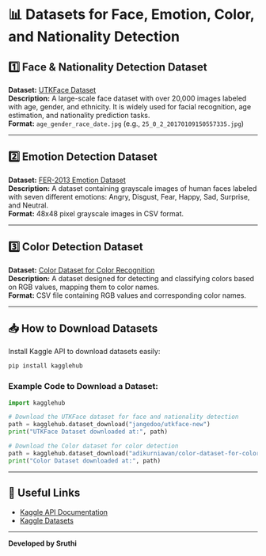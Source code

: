 # 📊 Datasets for Face, Emotion, Color, and Nationality Detection

## 1️⃣ Face & Nationality Detection Dataset

**Dataset:** [UTKFace Dataset](https://www.kaggle.com/datasets/jangedoo/utkface-new)  
**Description:** A large-scale face dataset with over 20,000 images labeled with age, gender, and ethnicity. It is widely used for facial recognition, age estimation, and nationality prediction tasks.  
**Format:** `age_gender_race_date.jpg` (e.g., `25_0_2_20170109150557335.jpg`)

---

## 2️⃣ Emotion Detection Dataset

**Dataset:** [FER-2013 Emotion Dataset](https://www.kaggle.com/datasets/msambare/fer2013)  
**Description:** A dataset containing grayscale images of human faces labeled with seven different emotions: Angry, Disgust, Fear, Happy, Sad, Surprise, and Neutral.  
**Format:** 48x48 pixel grayscale images in CSV format.

---

## 3️⃣ Color Detection Dataset

**Dataset:** [Color Dataset for Color Recognition](https://www.kaggle.com/datasets/adikurniawan/color-dataset-for-color-recognition)  
**Description:** A dataset designed for detecting and classifying colors based on RGB values, mapping them to color names.  
**Format:** CSV file containing RGB values and corresponding color names.

---

## 📥 How to Download Datasets

Install Kaggle API to download datasets easily:

```bash
pip install kagglehub
```

### Example Code to Download a Dataset:

```python
import kagglehub

# Download the UTKFace dataset for face and nationality detection
path = kagglehub.dataset_download("jangedoo/utkface-new")
print("UTKFace Dataset downloaded at:", path)

# Download the Color dataset for color detection
path = kagglehub.dataset_download("adikurniawan/color-dataset-for-color-recognition")
print("Color Dataset downloaded at:", path)
```

---

## 🔗 Useful Links

- [Kaggle API Documentation](https://www.kaggle.com/docs/api)
- [Kaggle Datasets](https://www.kaggle.com/datasets)

---

**Developed by Sruthi**
